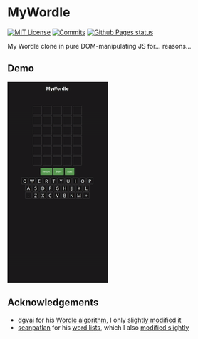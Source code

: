 # MyWordle

[![MIT License](https://img.shields.io/github/license/circle67/MyWordle?style=flat-square)](https://github.com/circle67/MyWordle/blob/main/LICENSE)
[![Commits](https://img.shields.io/github/commit-activity/m/circle67/MyWordle?style=flat-square)](https://github.com/circle67/MyWordle/commits/main)
[![Github Pages status](https://img.shields.io/github/deployments/circle67/MyWordle/github-pages?style=flat-square)](https://github.com/circle67/MyWordle/deployments/activity_log?environment=github-pages)

My Wordle clone in pure DOM-manipulating JS for... reasons...

## Demo

![Demo](https://raw.githubusercontent.com/circle67/mywordle/main/readme/demo.gif)

## Acknowledgements

 - [dgvai](https://github.com/dgvai) for his [Wordle algorithm](https://github.com/dgvai/wordle-algorithm), I only [slightly modified it](https://github.com/circle67/wordle-algorithm)
 - [seanpatlan](https://github.com/seanpatlan) for his [word lists](https://github.com/seanpatlan/wordle-words), which I also [modified slightly](https://github.com/circle67/wordle-words)